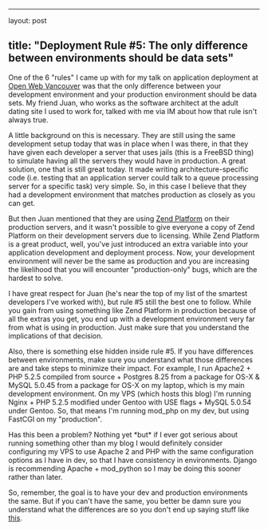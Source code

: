 <hr />

<p>layout: post</p>

<h2>title: "Deployment Rule #5: The only difference between environments should be data sets"</h2>

<p>One of the 6 "rules" I came up with for my talk on application deployment at <a href="http://www.openwebvancouver.ca">Open Web Vancouver</a> was that the only difference between your development environment and your production environment should be data sets.  My friend Juan, who works as the software architect at the adult dating site I used to work for, talked with me via IM about how that rule isn't always true.
</p>

<p>
A little background on this is necessary.  They are still using the same development setup today that was in place when I was there, in that they have given each developer a server that uses jails (this is a FreeBSD thing) to simulate having all the servers they would have in production.  A great solution, one that is still great today.  It made writing architecture-specific code (i.e. testing that an application server could talk to a queue processing server for a specific task) very simple.  So, in this case I believe that they had a development environment that matches production as closely as you can get.
</p>

<p>
But then Juan mentioned that they are using <a href="http://www.zend.com/en/products/platform/">Zend Platform</a> on their production servers, and it wasn't possible to give everyone a copy of Zend Platform on their development servers due to licensing.  While Zend Platform is a great product, well, you've just introduced an extra variable into your application development and deployment process.  Now, your development environment will never be the same as production and you are increasing the likelihood that you will encounter "production-only" bugs, which are the hardest to solve.
</p>

<p>I have great respect for Juan (he's near the top of my list of the smartest developers I've worked with), but rule #5 still the best one to follow.  While you gain from using something like Zend Platform in production because of all the extras you get, you end up with a development environment very far from what is using in production. Just make sure that you understand the implications of that decision.
</p>

<p>
Also, there is something else hidden inside rule #5.  If you have differences between environments, make sure you understand what those differences are and take steps to minimize their impact.  For example, I run Apache2 + PHP 5.2.5 compiled from source + Postgres 8.25 from a package for OS-X & MySQL 5.0.45  from a package for OS-X on my laptop, which is my main development environment.  On my VPS (which hosts this blog) I'm running Nginx + PHP 5.2.5 modified under Gentoo with USE flags + MySQL 5.0.54 under Gentoo.  So, that means I'm running mod_php on my dev, but using FastCGI on my "production".
</p>

<p>
Has this been a problem?  Nothing yet *but* if I ever got serious about running something other than my blog I would definitely consider configuring my VPS to use Apache 2 and PHP with the same configuration options as I have in dev, so that I have consistency in environments.  Django is recommending Apache + mod_python so I may be doing this sooner rather than later.
</p>

<p>
So, remember, the goal is to have your dev and production environments the same.  But if you can't have the same, you better be damn sure you understand what the differences are so you don't end up saying stuff like <a href="http://www.littlehart.net/workz-for-me-u-must-b-dum.jpg">this</a>.
</p>

